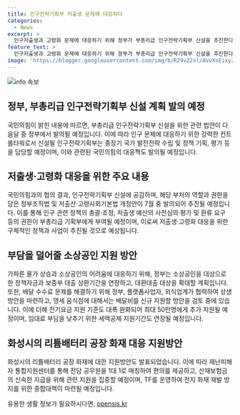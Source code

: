```yaml
---
title: 인구전략기획부 저출생 문제에 대응하다
categories:
  - News
excerpt: >
  인구저출생과 고령화 문제에 대응하기 위해 정부가 부총리급 인구전략기획부 신설을 추진한다. 이에 관한 법안은 다음달 중 발의될 예정이며, 해당 기획부는 국가 발전전략 수립 및 저출생 정책 등을 담당할 것으로 보인다. 또한, 소상공인 지원을 위한 정책도 논의되었는데, 정부의 차주 지원대출 확대와 배달 수수료 문제 해결을 위한 협력 방안 등이 포함되어 있다. 화성시의 리튬배터리 공장 화재에 대한 지원방안과 관련하여도 행정력 집중과 국민 성금 모금 등이 결정되었다. (단어 수: 116)
feature_text: >
  인구저출생과 고령화 문제에 대응하기 위해 정부가 부총리급 인구전략기획부 신설을 추진한다. 이에 관한 법안은 다음달 중 발의될 예정이며, 해당 기획부는 국가 발전전략 수립 및 저출생 정책 등을 담당할 것으로 보인다. 또한, 소상공인 지원을 위한 정책도 논의되었는데, 정부의 차주 지원대출 확대와 배달 수수료 문제 해결을 위한 협력 방안 등이 포함되어 있다. 화성시의 리튬배터리 공장 화재에 대한 지원방안과 관련하여도 행정력 집중과 국민 성금 모금 등이 결정되었다. (단어 수: 116)
image: 'https://blogger.googleusercontent.com/img/b/R29vZ2xl/AVvXsEixyZcFfHzMRdzZMjFBmAUKJYCLCGyLL1o632UiGVXcaFdKo_bkvkuCioo0uUKlGfBVcT3P84aROyZIXSBEx3Aw5nCQ3pTgDom1WDC4m8eifvWiAmWEEVb4x6G_l8C0QH225ldMjyaFvpxGEBGNO37VmDTDMHGhJPq73UglMfDca1-0aw/s1600/blogspot.png'
---
```


<p><img src="https://blogger.googleusercontent.com/img/b/R29vZ2xl/AVvXsEixyZcFfHzMRdzZMjFBmAUKJYCLCGyLL1o632UiGVXcaFdKo_bkvkuCioo0uUKlGfBVcT3P84aROyZIXSBEx3Aw5nCQ3pTgDom1WDC4m8eifvWiAmWEEVb4x6G_l8C0QH225ldMjyaFvpxGEBGNO37VmDTDMHGhJPq73UglMfDca1-0aw/s1600/blogspot.png" alt="info 속보" /></p>

<h2 data-ke-size="size26">정부, 부총리급 인구전략기획부 신설 계획 발의 예정</h2>

<p>국민의힘이 밝힌 내용에 따르면, 부총리급 인구전략기획부 신설을 위한 관련 법안이 다음달 중 정부에서 발의될 예정입니다. 이에 따라 인구 문제에 대응하기 위한 강력한 컨트롤타워로서 신설될 인구전략기획부는 중장기 국가 발전전략 수립 및 정책 기획, 평가 등을 담당할 예정이며, 이와 관련된 국민의힘의 대응책도 발의될 예정입니다.</p>

<p data-ke-size="size16"></p>

<h2 data-ke-size="size26">저출생·고령화 대응을 위한 주요 내용</h2>

<p>국민의힘과의 협의 결과, 인구전략기획부 신설에 공감하며, 해당 부처의 역할과 권한을 담은 정부조직법 및 저출산·고령사회기본법 개정안이 7월 중 발의되어 추진될 예정입니다. 이를 통해 인구 관련 정책의 총괄·조정, 저출생 예산의 사전심의·평가 및 환류 요구 등의 권한이 부총리급 기획부에게 부여될 예정이며, 이로써 저출생·고령화 대응을 위한 구체적인 정책과 사업이 추진될 것으로 예상됩니다.</p>

<p data-ke-size="size16"></p>

<h2 data-ke-size="size26">부담을 덜어줄 소상공인 지원 방안</h2>

<p>가파른 물가 상승과 소상공인의 어려움에 대응하기 위해, 정부는 소상공인을 대상으로 한 정책자금과 보증부 대출 상환기간을 연장하고, 대환대출 대상을 확대할 계획입니다. 또한, 배달 수수료 문제를 해결하기 위해 정부, 플랫폼사업자, 외식업계가 협력하여 상생방안을 마련하고, 영세 음식점에 대해서는 배달비를 신규 지원할 방안을 검토 중에 있습니다. 이에 더해 전기요금 지원 기준도 대폭 완화되어 최대 50만명에게 추가 지원될 예정이며, 임대료 부담을 낮추기 위한 세액공제 지원기간도 연장될 예정입니다.</p>

<p data-ke-size="size16"></p>

<h2 data-ke-size="size26">화성시의 리튬배터리 공장 화재 대응 지원방안</h2>

<p>화성시의 리튬배터리 공장 화재에 대한 지원방안도 발표되었습니다. 이에 따라 재난피해자 통합지원센터를 통해 전담 공무원을 1대 1로 매칭하여 편의를 제공하고, 산재보험금의 신속한 지급을 위해 관련 지원을 집중할 예정이며, TF를 운영하여 전지 화재 재발 방지를 위한 종합대책이 마련될 예정입니다.</p>
유용한 생활 정보가 필요하시다면, <a href="https://opensis.kr" rel="dofollow">opensis.kr</a>


